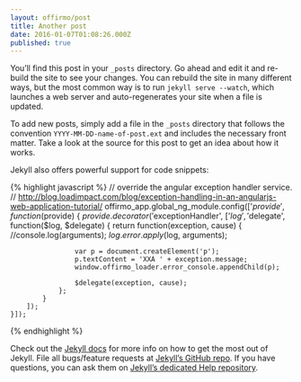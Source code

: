 ```yaml
---
layout: offirmo/post
title: Another post
date: 2016-01-07T01:08:26.000Z
published: true
---
```


You’ll find this post in your `_posts` directory. Go ahead and edit it and re-build the site to see your changes. You can rebuild the site in many different ways, but the most common way is to run `jekyll serve --watch`, which launches a web server and auto-regenerates your site when a file is updated.

To add new posts, simply add a file in the `_posts` directory that follows the convention `YYYY-MM-DD-name-of-post.ext` and includes the necessary front matter. Take a look at the source for this post to get an idea about how it works.

Jekyll also offers powerful support for code snippets:

{% highlight javascript %}
	// override the angular exception handler service.
	// http://blog.loadimpact.com/blog/exception-handling-in-an-angularjs-web-application-tutorial/
	offirmo_app.global_ng_module.config(['$provide', function($provide) {
		$provide.decorator('$exceptionHandler', ['$log', '$delegate', function($log, $delegate) {
				return function(exception, cause) {
					//console.log(arguments);
					$log.error.apply($log, arguments);

					var p = document.createElement('p');
					p.textContent = 'XXA ' + exception.message;
					window.offirmo_loader.error_console.appendChild(p);

					$delegate(exception, cause);
				};
			}
		]);
	}]);
{% endhighlight %}

Check out the [Jekyll docs][jekyll] for more info on how to get the most out of Jekyll. File all bugs/feature requests at [Jekyll’s GitHub repo][jekyll-gh]. If you have questions, you can ask them on [Jekyll’s dedicated Help repository][jekyll-help].

[jekyll]:      http://jekyllrb.com
[jekyll-gh]:   https://github.com/jekyll/jekyll
[jekyll-help]: https://github.com/jekyll/jekyll-help
